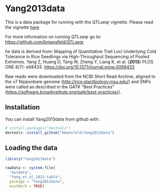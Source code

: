 
<!-- README.md is generated from README.Rmd. Please edit that file -->
Yang2013data
============

This is a data package for running with the QTLseqr vignette. Please read the vignette [here](https://drive.google.com/file/d/0B3wMyxzoUzkVOFFmN1VtZjdlV28/view?usp=sharing)

For more information on running QTLseqr go to: <https://github.com/bmansfeld/QTLseqr>

he data is derived from: Mapping of Quantitative Trait Loci Underlying Cold Tolerance in Rice Seedlings via High-Throughput Sequencing of Pooled Extremes. Yang Z, Huang D, Tang W, Zheng Y, Liang K, et al. (**2013**) PLOS ONE 8(7): e68433. <https://doi.org/10.1371/journal.pone.0068433>

Raw reads were downloaded from the NCBI Short Read Archive, aligned to the v7 Nipponbare genome (<http://rice.plantbiology.msu.edu/>) and SNPs were called as described in the GATK “Best Practices” (<https://software.broadinstitute.org/gatk/best-practices/>).

Installation
------------

You can install Yang2013data from github with:

``` r
# install.packages("devtools")
devtools::install_github("bmansfeld/Yang2013data")
```

Loading the data
----------------

``` r
library("Yang2013data")

rawData <- system.file(
  "extdata", 
  "Yang_et_al_2013.table",
  package = "Yang2013data",
  mustWork = TRUE)
```
